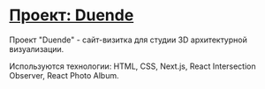 # [Проект: Duende](https://weareduende.co/)

Проект "Duende" - сайт-визитка для студии 3D архитектурной визуализации.

Используются технологии: HTML, CSS, Next.js, React Intersection Observer, React Photo Album.
